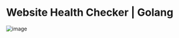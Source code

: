 # Website Health Checker | Golang

![image](https://github.com/user-attachments/assets/f63fdb53-28c7-47e6-a08a-a0f63db143b5)
